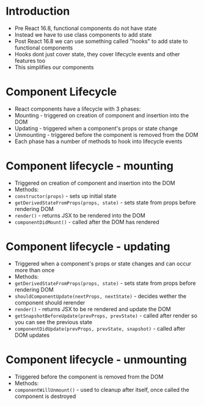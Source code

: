 <!---
marp: true
theme: gaia
class: invert
headingDivider: 2
paginate: true
header: '&e tech'
footer: 'Created with [Marp](https://marp.app) and [Github Pages](https://pages.github.com)'
backgroundImage: 'img/react-logo.svg'
style: |
  :root {
    --color-background: ##202228;
  }

  section {
    font-size: 30px;
  }

  section header {
    height: 100px;
    width: 100px;
    left: auto;
    right: 40px;
    background-color: #dfddd7;
    background-size: contain;
    -webkit-mask-image: url(img/and-e-tech-logo-300.svg);
    mask-image: url(img/and-e-tech-logo-300.svg);
    -webkit-mask-repeat: no-repeat;
    mask-repeat: no-repeat;
    -webkit-mask-size: contain;
    mask-size: contain;
    text-indent: -99999999px
  }
--->

# Introduction

* Pre React 16.8, functional components do not have state
* Instead we have to use class components to add state
* Post React 16.8 we can use something called "hooks" to add state to functional components
* Hooks dont just cover state, they cover lifecycle events and other features too
* This simplifies our components

# Component Lifecycle

* React components have a lifecycle with 3 phases:
* Mounting - triggered on creation of component and insertion into the DOM
* Updating - triggered when a component's props or state change
* Unmounting - triggered before the component is removed from the DOM
* Each phase has a number of methods to hook into lifecycle events

# Component lifecycle - mounting

* Triggered on creation of component and insertion into the DOM
* Methods:
* `constructor(props)` - sets up initial state
* `getDerivedStateFromProps(props, state)` - sets state from props before rendering DOM
* `render()` - returns JSX to be rendered into the DOM
* `componentDidMount()` - called after the DOM has rendered

# Component lifecycle - updating

* Triggered when a component's props or state changes and can occur more than once
* Methods:
* `getDerivedStateFromProps(props, state)` - sets state from props before rendering DOM
* `shouldComponentUpdate(nextProps, nextState)` - decides wether the component should rerender
* `render()` - returns JSX to be re rendered and update the DOM
* `getSnapshotBeforeUpdate(prevProps, prevState)` - called after render so you can see the previous state
* `componentDidUpdate(prevProps, prevState, snapshot)` - called after DOM updates

# Component lifecycle - unmounting

* Triggered before the component is removed from the DOM
* Methods:
* `componentWillUnmount()` - used to cleanup after itself, once called the component is destroyed
